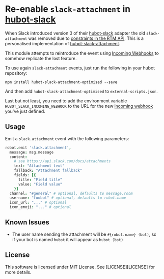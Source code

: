 # Re-enable `slack-attachment` in [hubot-slack][hubot-slack]
When Slack introduced version 3 of their [hubot-slack][hubot-slack] adapter the old `slack-attachment` was removed due to [constraints in the RTM API](https://github.com/slackhq/hubot-slack/issues/108). This is a personalised implementation of [hubot-slack-attachment](https://github.com/inkel/hubot-slack-attachment).

This module attempts to reintroduce the event using [Incoming Webhooks][incoming] to somehow replicate the lost feature.

To use again `slack-attachment` events, just run the following in your hubot repository:

```
npm install hubot-slack-attachment-optimised --save
```

And then add `hubot-slack-attachment-optimised` to `external-scripts.json`.

Last but not least, you need to add the environment variable `HUBOT_SLACK_INCOMING_WEBHOOK` to the URL for the new [incoming webhook][incoming] you've just defined.

## Usage

Emit a `slack.attachment` event with the following parameters:

```coffee
robot.emit 'slack.attachment',
  message: msg.message
  content:
    # see https://api.slack.com/docs/attachments
    text: "Attachment text"
    fallback: "Attachment fallback"
    fields: [{
      title: "Field title"
      value: "Field value"
    }]
  channel: "#general" # optional, defaults to message.room
  username: "foobot" # optional, defaults to robot.name
  icon_url: "..." # optional
  icon_emoji: "..." # optional
```

## Known Issues

* The user name sending the attachment will be `#{robot.name} (bot)`, so if your bot is named `hubot` it will appear as `hubot (bot)`

[hubot-slack]: https://github.com/slackhq/hubot-slack
[incoming]: https://my.slack.com/services/new/incoming-webhook

## License
This software is licensed under MIT License. See [LICENSE][LICENSE] for more details.
